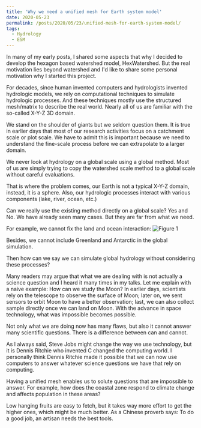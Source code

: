 ```yaml
---
title: 'Why we need a unified mesh for Earth system model'
date: 2020-05-23
permalink: /posts/2020/05/23/unified-mesh-for-earth-system-model/
tags:
  - Hydrology
  - ESM
---
```


In many of my early posts, I shared some aspects that why I decided to develop the hexagon based watershed model, HexWatershed. 
But the real motivation lies beyond watershed and I'd like to share some personal motivation why I started this project.

For decades, since human invented computers and hydrologists invented hydrologic models, we rely on computational techniques to simulate hydrologic processes. And these techniques mostly use the structured mesh/matrix to describe the real world. Nearly all of us are familiar with the so-called X-Y-Z 3D domain.

We stand on the shoulder of giants but we seldom question them. 
It is true in earlier days that most of our research activities focus on a catchment scale or plot scale. We have to admit this is important because we need to understand the fine-scale process before we can extrapolate to a larger domain.

We never look at hydrology on a global scale using a global method. Most of us are simply trying to copy the watershed scale method to a global scale without careful evaluations.

That is where the problem comes, our Earth is not a typical X-Y-Z domain, instead, it is a sphere.
Also, our hydrologic processes interact with various components (lake, river, ocean, etc.)

Can we really use the existing method directly on a global scale? Yes and No. We have already seen many cases. But they are far from what we need. 

For example, we cannot fix the land and ocean interaction:
![Figure 1](https://github.com/changliao/changliao.github.io/blob/main/_figure/hexwatershed/land_ocean.png?raw=true)


Besides, we cannot include Greenland and Antarctic in the global simulation.

Then how can we say we can simulate global hydrology without considering these processes?

Many readers may argue that what we are dealing with is not actually a science question and I heard it many times in my talks.
Let me explain with a naive example: How can we study the Moon? In earlier days, scientists rely on the telescope to observe the surface of Moon; later on, we sent sensors to orbit Moon to have a better observation; last, we can also collect sample directly once we can land on Moon.
With the advance in space technology, what was impossible becomes possible. 

Not only what we are doing now has many flaws, but also it cannot answer many scientific questions.
There is a difference between can and cannot.

As I always said, Steve Jobs might change the way we use technology, but it is Dennis Ritchie who invented C changed the computing world. I personally think Dennis Ritchie made it possible that we can now use computers to answer whatever science questions we have that rely on computing.

Having a unified mesh enables us to solute questions that are impossible to answer. For example, how does the coastal zone respond to climate change and affects population in these areas?

Low hanging fruits are easy to fetch, but it takes way more effort to get the higher ones, which might be much better. As a Chinese proverb says: To do a good job, an artisan needs the best tools.



 
